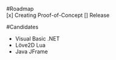 #Roadmap  
[x] Creating Proof-of-Concept
[] Release

#Candidates  
- Visual Basic .NET
- Löve2D Lua
- Java JFrame
